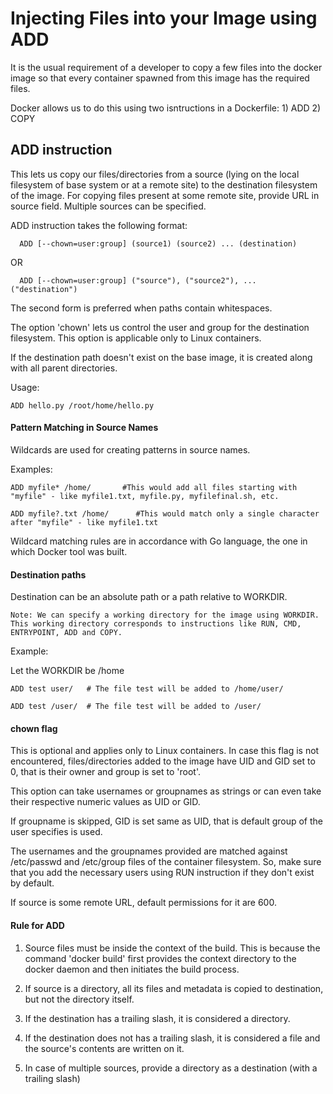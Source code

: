 # Injecting Files into your Image using ADD

It is the usual requirement of a developer to copy a few files into the docker image so that every container spawned from this image has the required files.

Docker allows us to do this using two isntructions in a Dockerfile: 1) ADD 2) COPY

## ADD instruction

This lets us copy our files/directories from a source (lying on the local filesystem of base system or at a remote site) to the destination filesystem of the image.
For copying files present at some remote site, provide URL in source field. Multiple sources can be specified.

ADD instruction takes the following format:

      ADD [--chown=user:group] (source1) (source2) ... (destination)
OR

      ADD [--chown=user:group] ("source"), ("source2"), ... ("destination")

The second form is preferred when paths contain whitespaces.

The option 'chown' lets us control the user and group for the destination filesystem. This option is applicable only to Linux containers.

If the destination path doesn't exist on the base image, it is created along with all parent directories.

Usage:

```
ADD hello.py /root/home/hello.py
```

#### Pattern Matching in Source Names 

Wildcards are used for creating patterns in source names.

Examples:

```
ADD myfile* /home/       #This would add all files starting with "myfile" - like myfile1.txt, myfile.py, myfilefinal.sh, etc.
```

```
ADD myfile?.txt /home/      #This would match only a single character after "myfile" - like myfile1.txt
```

Wildcard matching rules are in accordance with Go language, the one in which Docker tool was built.

#### Destination paths

Destination can be an absolute path or a path relative to WORKDIR.
 ```
 Note: We can specify a working directory for the image using WORKDIR. 
 This working directory corresponds to instructions like RUN, CMD, ENTRYPOINT, ADD and COPY.
 ```
 
Example:
 
Let the WORKDIR be /home
 
 ```
 ADD test user/   # The file test will be added to /home/user/
 
 ADD test /user/  # The file test will be added to /user/
 ```
 
#### chown flag

This is optional and applies only to Linux containers. In case this flag is not encountered, files/directories added to the image have UID and GID set to 0, that is their owner and group is set to 'root'.

This option can take usernames or groupnames as strings or can even take their respective numeric values as UID or GID.

If groupname is skipped, GID is set same as UID, that is default group of the user specifies is used.

The usernames and the groupnames provided are matched against /etc/passwd and /etc/group files of the container filesystem. So, make sure that you add the necessary users using RUN instruction if they don't exist by default.

If source is some remote URL, default permissions for it are 600.

#### Rule for ADD

1) Source files must be inside the context of the build. This is because the command 'docker build' first provides the context directory to the docker daemon and then initiates the build process.

2) If source is a directory, all its files and metadata is copied to destination, but not the directory itself.

3) If the destination has a trailing slash, it is considered a directory.

4) If the destination does not has a trailing slash, it is considered a file and the source's contents are written on it.

5) In case of multiple sources, provide a directory as a destination (with a trailing slash)


 

 
















